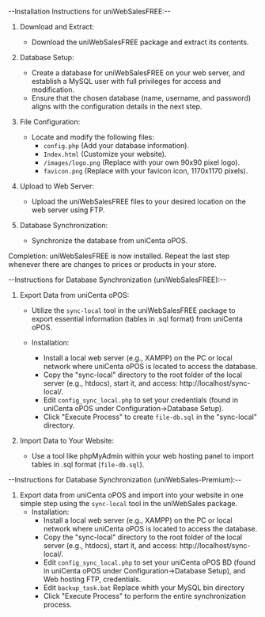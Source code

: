 --Installation Instructions for uniWebSalesFREE:--

1. Download and Extract:
   - Download the uniWebSalesFREE package and extract its contents.

2. Database Setup:
   - Create a database for uniWebSalesFREE on your web server, and establish a MySQL user with full privileges for access and modification.
   - Ensure that the chosen database (name, username, and password) aligns with the configuration details in the next step.

3. File Configuration:
   - Locate and modify the following files:
     - `config.php` (Add your database information).
     - `Index.html` (Customize your website).
     - `/images/logo.png` (Replace with your own 90x90 pixel logo).
     - `favicon.png` (Replace with your favicon icon, 1170x1170 pixels).

4. Upload to Web Server:
   - Upload the uniWebSalesFREE files to your desired location on the web server using FTP.

5. Database Synchronization:
   - Synchronize the database from uniCenta oPOS.

Completion:
   uniWebSalesFREE is now installed. Repeat the last step whenever there are changes to prices or products in your store.


--Instructions for Database Synchronization (uniWebSalesFREE):--

1. Export Data from uniCenta oPOS:
   - Utilize the `sync-local` tool in the uniWebSalesFREE package to export essential information (tables in .sql format) from uniCenta oPOS.

   - Installation:
     - Install a local web server (e.g., XAMPP) on the PC or local network where uniCenta oPOS is located to access the database.
     - Copy the "sync-local" directory to the root folder of the local server (e.g., htdocs), start it, and access: http://localhost/sync-local/.
     - Edit `config_sync_local.php` to set your credentials (found in uniCenta oPOS under Configuration->Database Setup).
     - Click "Execute Process" to create `file-db.sql` in the "sync-local" directory.

2. Import Data to Your Website:
   - Use a tool like phpMyAdmin within your web hosting panel to import tables in .sql format (`file-db.sql`).


--Instructions for Database Synchronization (uniWebSales-Premium):--

1. Export data from uniCenta oPOS and import into your website in one simple step using the `sync-local` tool in the uniWebSales package.
   - Installation:
     - Install a local web server (e.g., XAMPP) on the PC or local network where uniCenta oPOS is located to access the database.
     - Copy the "sync-local" directory to the root folder of the local server (e.g., htdocs), start it, and access: http://localhost/sync-local/.
     - Edit `config_sync_local.php` to set your uniCenta oPOS BD (found in uniCenta oPOS under Configuration->Database Setup), and Web hosting FTP, credentials.
     - Edit `backup_task.bat` Replace whith your MySQL bin directory
     - Click "Execute Process" to perform the entire synchronization process.
